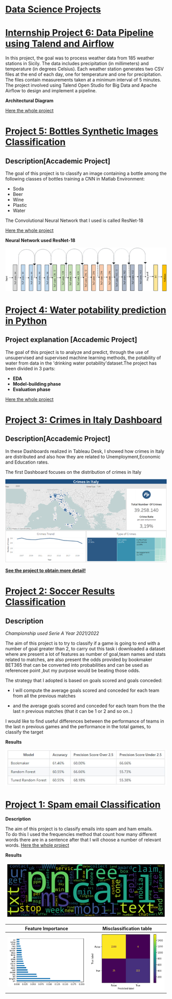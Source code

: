 # [Data Science Projects](https://datascientist-hist.github.io/Portfolio-Giuseppe-Pulino/)

# [Internship Project 6: Data Pipeline using Talend and Airflow](https://github.com/datascientist-hist/Data-Pipeline)
In this project, the goal was to process weather data from 185 weather stations in Sicily. The data includes precipitation (in millimeters) and temperature (in degrees Celsius). Each weather station generates two CSV files at the end of each day, one for temperature and one for precipitation. The files contain measurements taken at a minimum interval of 5 minutes. The project involved using Talend Open Studio for Big Data and Apache Airflow to design and implement a pipeline.

**Architectural Diagram**



[Here the whole project](https://github.com/datascientist-hist/Data-Pipeline)

# [Project 5: Bottles Synthetic Images Classification](https://github.com/datascientist-hist/Bottles-Synthetic-Images-Classification)


## **Description**[Accademic Project]

The  goal of this project is to classify an image containing a bottle among the following classes of bottles training a CNN in Matlab Environment:

- Soda 
- Beer 
- Wine 
- Plastic
- Water

The Convolutional Neural Network that I used is called ResNet-18

[Here the whole project](https://github.com/datascientist-hist/Bottles-Synthetic-Images-Classification)

**Neural Network used ResNet-18**

  ![](/images/Original-ResNet-18-Architecture.png)

# [Project 4: Water potability prediction in Python](https://github.com/datascientist-hist/Water-potability-prediction-in-python)

## Project explanation [**Accademic Project**]
The goal of this project is to analyze and predict, through the use of  unsupervised and supervised machine learning methods, the potability of water from data in the 'drinking water potability'dataset.The project has been divided in 3 parts:

- **EDA**
- **Model-building phase**
- **Evaluation phase**

[Here the whole project](https://github.com/datascientist-hist/Water-potability-prediction-in-python)

# [Project 3: Crimes in Italy Dashboard](https://github.com/datascientist-hist/Crimes-in-Italy-Dashboard) 

## **Description**[**Accademic Project**]
In these Dashboards realized in Tableau Desk, I showed how crimes in Italy are distributed and also how they are related to Unemployment,Economic and Education rates.

The first Dashboard focuses on the distribution of crimes in Italy

![](/images/DASH1.png)

**[See the project to obtain more detail!](https://github.com/datascientist-hist/Crimes-in-Italy-Dashboard)**


# [Project 2: Soccer Results Classification](https://github.com/datascientist-hist/Football-Results-classification) 

## **Description**

*Championship used Serie A Year 2021/2022*

The aim of this project is to try to classify if a game is going to end with a number of goal greater than 2, to carry out this task i  downloaded a dataset where are present a lot of features as number of goal,team names and stats related to matches, are also present the odds provided by bookmaker BET365 that can be converted into probabilities and can be used as referencee point ,but my purpose would be beating those odds.

The strategy that I adopted is based on goals scored and goals conceded:

- I will compute the average goals scored and conceded for each team from all the previous matches

- and the average goals scored and conceded for each team from the the last n previous matches (that it can be 1 or 2 and so on..)

I would like to find useful differences between the performance of teams in the last n previous games and the performance in the total games, to classify the target

**Results**

 ![](/images/tablemtrics.JPG)  
 

# [Project 1: Spam email Classification](https://github.com/datascientist-hist/Spam_Messages_Classification)

**Description**

The aim of this project is to classify emails into spam and ham emails.  
To do this I used the frequencies method that count  how many different words there are in a sentence after that I will choose a number of relevant words.
[Here the whole project](https://github.com/datascientist-hist/Spam_Messages_Classification)


**Results**

![](/images/spamwords.png)

Feature Importance         |  Misclassification table
:-------------------------:|:-------------------------:
 ![](/images/featureimportance.png)  |   ![](/images/misclassification.png)


